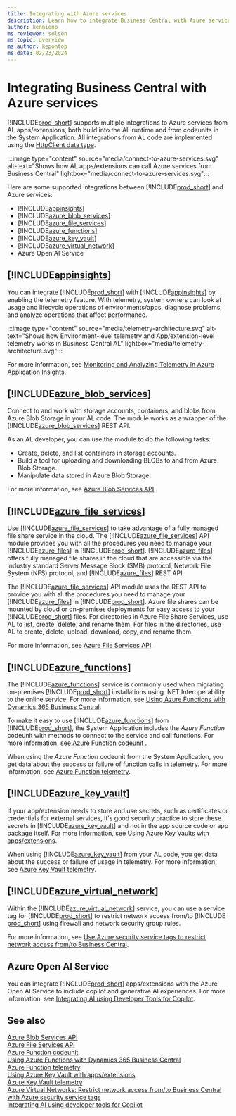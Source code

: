 ```yaml
---
title: Integrating with Azure services
description: Learn how to integrate Business Central with Azure services.
author: kennienp
ms.reviewer: solsen
ms.topic: overview
ms.author: kepontop
ms.date: 02/23/2024
---
```


# Integrating Business Central with Azure services

[!INCLUDE[prod_short](../includes/prod_short.md)] supports multiple integrations to Azure services from AL apps/extensions, both build into the AL runtime and from codeunits in the System Application. All integrations from AL code are implemented using the [HttpClient data type](methods-auto/httpclient/httpclient-data-type.md).

:::image type="content" source="media/connect-to-azure-services.svg" alt-text="Shows how AL apps/extensions can call Azure services from Business Central" lightbox="media/connect-to-azure-services.svg":::

Here are some supported integrations between [!INCLUDE[prod_short](../includes/prod_short.md)] and Azure services:

- [!INCLUDE[appinsights](../includes/azure-appinsights-name.md)]
- [!INCLUDE[azure_blob_services](includes/azure-blob-services-name.md)]
- [!INCLUDE[azure_file_services](includes/azure-file-services-name.md)]
- [!INCLUDE[azure_functions](includes/azure-functions-name.md)]
- [!INCLUDE[azure_key_vault](includes/azure-keyvault-name.md)]
- [!INCLUDE[azure_virtual_network](includes/azure-virtual-network-name.md)]
- Azure Open AI Service


## [!INCLUDE[appinsights](../includes/azure-appinsights-name.md)]

You can integrate [!INCLUDE[prod_short](includes/prod_short.md)] with [!INCLUDE[appinsights](../includes/azure-appinsights-name.md)] by enabling the telemetry feature. With telemetry, system owners can look at usage and lifecycle operations of environments/apps, diagnose problems, and analyze operations that affect performance.

:::image type="content" source="media/telemetry-architecture.svg" alt-text="Shows how Environment-level telemetry and App/extension-level telemetry works in Business Central AL" lightbox="media/telemetry-architecture.svg":::

For more information, see [Monitoring and Analyzing Telemetry in Azure Application Insights](../administration/telemetry-overview.md).


## [!INCLUDE[azure_blob_services](includes/azure-blob-services-name.md)]

Connect to and work with storage accounts, containers, and blobs from Azure Blob Storage in your AL code. The module works as a wrapper of the [!INCLUDE[azure_blob_services](includes/azure-blob-services-name.md)] REST API. 

As an AL developer, you can use the module to do the following tasks:

- Create, delete, and list containers in storage accounts.
- Build a tool for uploading and downloading BLOBs to and from Azure Blob Storage.
- Manipulate data stored in Azure Blob Storage.

For more information, see [Azure Blob Services API](https://github.com/microsoft/BCApps/tree/main/src/System%20Application/App/Azure%20Blob%20Services%20API).  

## [!INCLUDE[azure_file_services](includes/azure-file-services-name.md)]

Use [!INCLUDE[azure_file_services](includes/azure-file-services-name.md)] to take advantage of a fully managed file share service in the cloud. The [!INCLUDE[azure_file_services](includes/azure-file-services-name.md)] API module provides you with all the procedures you need to manage your [!INCLUDE[azure_files](includes/azure-files-name.md)] in [!INCLUDE[prod_short](includes/prod_short.md)]. [!INCLUDE[azure_files](includes/azure-files-name.md)] offers fully managed file shares in the cloud that are accessible via the industry standard Server Message Block (SMB) protocol, Network File System (NFS) protocol, and [!INCLUDE[azure_files](includes/azure-files-name.md)] REST API.

The [!INCLUDE[azure_file_services](includes/azure-file-services-name.md)] API module uses the REST API to provide you with all the procedures you need to manage your [!INCLUDE[azure_files](includes/azure-files-name.md)] in [!INCLUDE[prod_short](includes/prod_short.md)]. Azure file shares can be mounted by cloud or on-premises deployments for easy access to your [!INCLUDE[prod_short](includes/prod_short.md)] files. For directories in Azure File Share Services, use AL to list, create, delete, and rename them. For files in the directories, use AL to create, delete, upload, download, copy, and rename them. 

For more information, see [Azure File Services API](https://github.com/microsoft/BCApps/tree/main/src/System%20Application/App/Azure%20File%20Services%20API).  

## [!INCLUDE[azure_functions](includes/azure-functions-name.md)]

The [!INCLUDE[azure_functions](includes/azure-functions-name.md)] service is commonly used when migrating on-premises [!INCLUDE[prod_short](includes/prod_short.md)] installations using .NET Interoperability to the online service. For more information, see [Using Azure Functions with Dynamics 365 Business Central](/learn/modules/use-azure-functions/).

To make it easy to use [!INCLUDE[azure_functions](includes/azure-functions-name.md)] from [!INCLUDE[prod_short](includes/prod_short.md)], the System Application includes the *Azure Function* codeunit with methods to connect to the service and call functions. For more information, see [Azure Function codeunit](https://github.com/microsoft/BCApps/tree/main/src/System%20Application/App/Azure%20Function) . 

When using the *Azure Function* codeunit from the System Application, you get data about the success or failure of function calls in telemetry. For more information, see [Azure Function telemetry](../administration/telemetry-azure-function-integration-trace.md).

## [!INCLUDE[azure_key_vault](includes/azure-keyvault-name.md)]

If your app/extension needs to store and use secrets, such as certificates or credentials for external services, it's good security practice to store these secrets in [!INCLUDE[azure_key_vault](includes/azure-keyvault-name.md)] and not in the app source code or app package itself. For more information, see [Using Azure Key Vaults with apps/extensions](devenv-app-key-vault-overview.md).

When using [!INCLUDE[azure_key_vault](includes/azure-keyvault-name.md)] from your AL code, you get data about the success or failure of usage in telemetry. For more information, see [Azure Key Vault telemetry](../administration/telemetry-extension-key-vault-trace.md).


## [!INCLUDE[azure_virtual_network](includes/azure-virtual-network-name.md)]

Within the [!INCLUDE[azure_virtual_network](includes/azure-virtual-network-name.md)] service, you can use a service tag for [!INCLUDE[prod_short](includes/prod_short.md)] to restrict network access from/to [!INCLUDE [prod_short](includes/prod_short.md)] using firewall and network security group rules.

For more information, see [Use Azure security service tags to restrict network access from/to Business Central](../security/security-service-tags.md).


## Azure Open AI Service

You can integrate [!INCLUDE[prod_short](../includes/prod_short.md)] apps/extensions with the Azure Open AI Service to include copilot and generative AI experiences. For more information, see [Integrating AI using Developer Tools for Copilot](../developer/ai-integration-landing-page.yml).

## See also

[Azure Blob Services API](https://github.com/microsoft/BCApps/tree/main/src/System%20Application/App/Azure%20Blob%20Services%20API)  
[Azure File Services API](https://github.com/microsoft/BCApps/tree/main/src/System%20Application/App/Azure%20File%20Services%20API)  
[Azure Function codeunit](https://github.com/microsoft/BCApps/tree/main/src/System%20Application/App/Azure%20Function)  
[Using Azure Functions with Dynamics 365 Business Central](/learn/modules/use-azure-functions/)  
[Azure Function telemetry](../administration/telemetry-azure-function-integration-trace.md)  
[Using Azure Key Vault with apps/extensions](devenv-app-key-vault-overview.md)  
[Azure Key Vault telemetry](../administration/telemetry-extension-key-vault-trace.md)  
[Azure Virtual Networks: Restrict network access from/to Business Central with Azure security service tags](../security/security-service-tags.md)  
[Integrating AI using developer tools for Copilot](../developer/ai-integration-landing-page.yml)  
